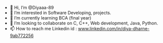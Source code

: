 - 👋 Hi, I’m @Diyaaa-89
- 👀 I’m interested in Software Developing, projects.
- 🌱 I’m currently learning BCA (final year)
- 💞️ I’m looking to collaborate on C, C++, Web development, Java, Python.
- 📫 How to reach me Linkedin id : www.linkedin.com/in/diya-dharne-9ab772256

<!---
Diyaaa-89/Diyaaa-89 is a ✨ special ✨ repository because its `README.md` (this file) appears on your GitHub profile.
You can click the Preview link to take a look at your changes.
--->
